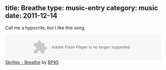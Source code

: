 title: Breathe
type: music-entry
category: music
date: 2011-12-14
---

Call me a hypocrite, but I like this song.

<object height="81" width="100%"> <param name="movie" value="https://player.soundcloud.com/player.swf?url=http%3A%2F%2Fapi.soundcloud.com%2Ftracks%2F30851206"></param> <param name="allowscriptaccess" value="always"></param> <embed allowscriptaccess="always" height="81" src="https://player.soundcloud.com/player.swf?url=http%3A%2F%2Fapi.soundcloud.com%2Ftracks%2F30851206" type="application/x-shockwave-flash" width="100%"></embed> </object>  <span><a
href="http://soundcloud.com/bp95/skrillex-breathe">Skrillex - Breathe</a> by <a href="http://soundcloud.com/bp95">BP95</a></span> 
